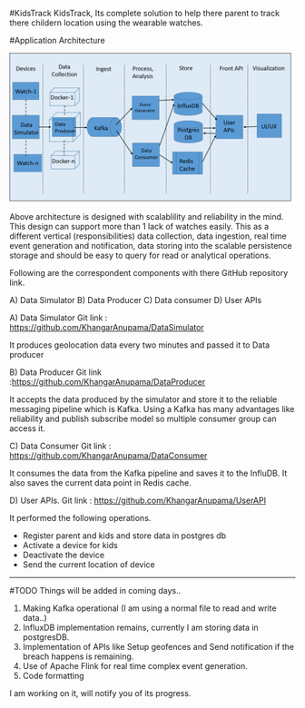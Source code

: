 #KidsTrack 
KidsTrack, Its complete solution to help there parent to track there childern location using the wearable watches. 

#Application Architecture

![alt text](https://github.com/KhangarAnupama/UserAPI/blob/master/src/main/resources/BlockDiagram.png)

Above architecture is designed with scalablility and reliability in the mind. This design can support more than 1 lack of watches easily. This as a different vertical (responsibilities) data collection, data ingestion, real time event generation and notification, data storing into the scalable persistence storage and should be easy to query for read or analytical operations. 

Following are the correspondent components with there GitHub repository link. 

A) Data Simulator
B) Data Producer 
C) Data consumer
D) User APIs

A) Data Simulator 
Git link : https://github.com/KhangarAnupama/DataSimulator

It produces geolocation data every two minutes and passed it to Data producer

B) Data Producer 
Git link :https://github.com/KhangarAnupama/DataProducer

It accepts the data produced by the simulator and store it to the reliable messaging pipeline which is Kafka.
Using a Kafka has many advantages like reliability and publish subscribe model so multiple consumer group can access it. 

C) Data Consumer
Git link : https://github.com/KhangarAnupama/DataConsumer

It consumes the data from the Kafka pipeline and saves it to the InfluDB.
It also saves the current data point in Redis cache.

D) User APIs.
Git link : https://github.com/KhangarAnupama/UserAPI

It performed the following operations.
- Register parent and kids and store data in postgres db
- Activate a device for kids
- Deactivate the device
- Send the current location of device

--------------------------------------------------------------------------------------------------------

#TODO Things will be added in coming days..

1) Making Kafka operational (I am using a normal file to read and write data..)
2) InfluxDB implementation remains, currently I am storing data in postgresDB.
3) Implementation of APIs like Setup geofences and Send notification if the breach happens is remaining.
4) Use of Apache Flink for real time complex event generation. 
5) Code formatting 

I am working on it, will notify you of its progress. 









